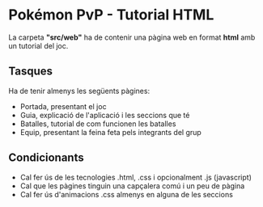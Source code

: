 # Pokémon PvP - Tutorial HTML

La carpeta **"src/web"** ha de contenir una pàgina web en format **html** amb un tutorial del joc.

## Tasques

Ha de tenir almenys les següents pàgines:

- Portada, presentant el joc
- Guia, explicació de l'aplicació i les seccions que té
- Batalles, tutorial de com funcionen les batalles
- Equip, presentant la feina feta pels integrants del grup

## Condicionants

- Cal fer ús de les tecnologies .html, .css i opcionalment .js (javascript)
- Cal que les pàgines tinguin una capçalera comú i un peu de pàgina
- Cal fer ús d'animacions .css almenys en alguna de les seccions